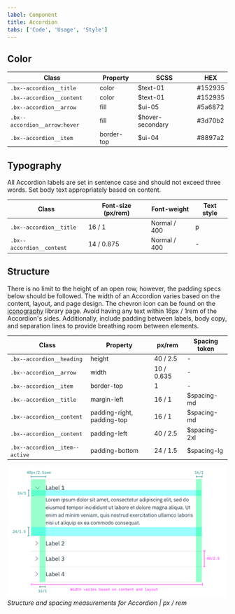 ```yaml
---
label: Component
title: Accordion
tabs: ['Code', 'Usage', 'Style']
---
```


## Color

| Class                         | Property   | SCSS             | HEX        |
|-------------------------------|------------|------------------|------------|
| `.bx--accordion__title`       | color      | $text-01         |  #152935   |
| `.bx--accordion__content`     | color      | $text-01         |  #152935   |
| `.bx--accordion__arrow`       | fill       | $ui-05           |  #5a6872   |
| `.bx--accordion__arrow:hover` | fill       | $hover-secondary |  #3d70b2   |
| `.bx--accordion__item`        | border-top | $ui-04           |  #8897a2   |

## Typography

All Accordion labels are set in sentence case and should not exceed three words. Set body text appropriately based on content.

| Class                    | Font-size (px/rem) | Font-weight  | Text style |
|--------------------------|--------------------|--------------|-------------|
| `.bx--accordion__title`  | 16 / 1             | Normal / 400 | p           |
| `.bx--accordion__content`| 14 / 0.875         | Normal / 400 | -           |

## Structure

There is no limit to the height of an open row, however, the padding specs below should be followed. The width of an Accordion varies based on the content, layout, and page design. The chevron icon can be found on the [iconography](/style/iconography/library) library page. Avoid having any text within 16px / 1rem of the Accordion's sides. Additionally, include padding between labels, body copy, and separation lines to provide breathing room between elements.


| Class                         | Property                   | px/rem    | Spacing token|
|-------------------------------|----------------------------|-----------|--------------|
|`.bx--accordion__heading`      | height                     | 40 / 2.5  | -            |
|`.bx--accordion__arrow`        | width                      | 10 / 0.635| -            |
|`.bx--accordion__item`         | border-top                 | 1         | -            |
|`.bx--accordion__title`        | margin-left                | 16 / 1    | $spacing-md  |
|`.bx--accordion__content`      | padding-right, padding-top | 16 / 1    | $spacing-md  |
|`.bx--accordion__content`      | padding-left               | 40 / 2.5  | $spacing-2xl |
|`.bx--accordion__item--active` | padding-bottom             | 24 / 1.5  | $spacing-lg  |

![Structure and spacing measurements for Accordion](images/accordion-style-1.png)
_Structure and spacing measurements for Accordion | px / rem_
